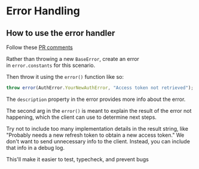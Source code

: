 # Error Handling

## How to use the error handler

Follow these [PR comments](https://github.com/SwitchbackTech/compass/pull/212/files)

Rather than throwing a new `BaseError`, create an error in `error.constants` for this scenario.

Then throw it using the `error()` function like so:

```typescript
throw error(AuthError.YourNewAuthError, "Access token not retrieved");
```

The `description` property in the error provides more info about the error.

The second arg in the `error()` is meant to explain the result of the error not happening, which the client can use to determine next steps.

Try not to include too many implementation details in the result string, like "Probably needs a new refresh token to obtain a new access token." We don't want to send unnecessary info to the client. Instead, you can include that info in a debug log.

This'll make it easier to test, typecheck, and prevent bugs
